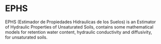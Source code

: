 # EPHS
EPHS (Estimador de Propiedades Hidraulicas de los Suelos) is an Estimator of Hydraulic Properties of Unsaturated Soils, contains some mathematical models for retention water content, hydraulic conductivity and diffusivity, for unsaturated soils.
